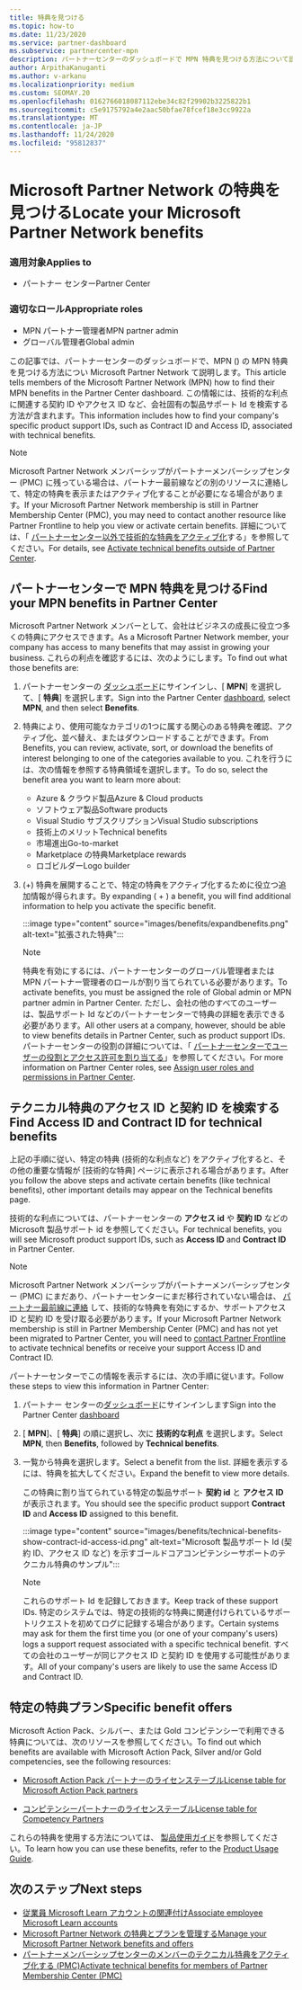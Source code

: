 ```yaml
---
title: 特典を見つける
ms.topic: how-to
ms.date: 11/23/2020
ms.service: partner-dashboard
ms.subservice: partnercenter-mpn
description: パートナーセンターのダッシュボードで MPN 特典を見つける方法について説明します。 技術的な利点を得るためにアクセス ID と契約 ID を検索する方法について説明します。
author: ArpithaKanuganti
ms.author: v-arkanu
ms.localizationpriority: medium
ms.custom: SEOMAY.20
ms.openlocfilehash: 0162766018087112ebe34c82f29902b3225822b1
ms.sourcegitcommit: c5e9175792a4e2aac50bfae78fcef18e3cc9922a
ms.translationtype: MT
ms.contentlocale: ja-JP
ms.lasthandoff: 11/24/2020
ms.locfileid: "95812837"
---
```

# <a name="locate-your-microsoft-partner-network-benefits"></a><span data-ttu-id="9d883-104">Microsoft Partner Network の特典を見つける</span><span class="sxs-lookup"><span data-stu-id="9d883-104">Locate your Microsoft Partner Network benefits</span></span> 

### <a name="applies-to"></a><span data-ttu-id="9d883-105">適用対象</span><span class="sxs-lookup"><span data-stu-id="9d883-105">Applies to</span></span>

- <span data-ttu-id="9d883-106">パートナー センター</span><span class="sxs-lookup"><span data-stu-id="9d883-106">Partner Center</span></span>

### <a name="appropriate-roles"></a><span data-ttu-id="9d883-107">適切なロール</span><span class="sxs-lookup"><span data-stu-id="9d883-107">Appropriate roles</span></span>

- <span data-ttu-id="9d883-108">MPN パートナー管理者</span><span class="sxs-lookup"><span data-stu-id="9d883-108">MPN partner admin</span></span>
- <span data-ttu-id="9d883-109">グローバル管理者</span><span class="sxs-lookup"><span data-stu-id="9d883-109">Global admin</span></span>

<span data-ttu-id="9d883-110">この記事では、パートナーセンターのダッシュボードで、MPN () の MPN 特典を見つける方法につい Microsoft Partner Network て説明します。</span><span class="sxs-lookup"><span data-stu-id="9d883-110">This article tells members of the Microsoft Partner Network (MPN) how to find their MPN benefits in the Partner Center dashboard.</span></span> <span data-ttu-id="9d883-111">この情報には、技術的な利点に関連する契約 ID やアクセス ID など、会社固有の製品サポート Id を検索する方法が含まれます。</span><span class="sxs-lookup"><span data-stu-id="9d883-111">This information includes how to find your company's specific product support IDs, such as Contract ID and Access ID, associated with technical benefits.</span></span>

>[!NOTE]
> <span data-ttu-id="9d883-112">Microsoft Partner Network メンバーシップがパートナーメンバーシップセンター (PMC) に残っている場合は、パートナー最前線などの別のリソースに連絡して、特定の特典を表示またはアクティブ化することが必要になる場合があります。</span><span class="sxs-lookup"><span data-stu-id="9d883-112">If your Microsoft Partner Network membership is still in Partner Membership Center (PMC), you may need to contact another resource like Partner Frontline to help you view or activate certain benefits.</span></span> <span data-ttu-id="9d883-113">詳細については、「 [パートナーセンター以外で技術的な特典をアクティブ化](partner-membership-center-tech-benefits-activate.md)する」を参照してください。</span><span class="sxs-lookup"><span data-stu-id="9d883-113">For details, see [Activate technical benefits outside of Partner Center](partner-membership-center-tech-benefits-activate.md).</span></span>

## <a name="find-your-mpn-benefits-in-partner-center"></a><span data-ttu-id="9d883-114">パートナーセンターで MPN 特典を見つける</span><span class="sxs-lookup"><span data-stu-id="9d883-114">Find your MPN benefits in Partner Center</span></span>

<span data-ttu-id="9d883-115">Microsoft Partner Network メンバーとして、会社はビジネスの成長に役立つ多くの特典にアクセスできます。</span><span class="sxs-lookup"><span data-stu-id="9d883-115">As a Microsoft Partner Network member, your company has access to many benefits that may assist in growing your business.</span></span> <span data-ttu-id="9d883-116">これらの利点を確認するには、次のようにします。</span><span class="sxs-lookup"><span data-stu-id="9d883-116">To find out what those benefits are:</span></span>

1. <span data-ttu-id="9d883-117">パートナーセンターの [ダッシュボード](https://partner.microsoft.com/dashboard/home)にサインインし、[ **MPN**] を選択して、[ **特典**] を選択します。</span><span class="sxs-lookup"><span data-stu-id="9d883-117">Sign into the Partner Center [dashboard](https://partner.microsoft.com/dashboard/home), select **MPN**, and then select **Benefits**.</span></span>

2. <span data-ttu-id="9d883-118">特典により、使用可能なカテゴリの1つに属する関心のある特典を確認、アクティブ化、並べ替え、またはダウンロードすることができます。</span><span class="sxs-lookup"><span data-stu-id="9d883-118">From Benefits, you can review, activate, sort, or download the benefits of interest belonging to one of the categories available to you.</span></span> <span data-ttu-id="9d883-119">これを行うには、次の情報を参照する特典領域を選択します。</span><span class="sxs-lookup"><span data-stu-id="9d883-119">To do so, select the benefit area you want to learn more about:</span></span>

   - <span data-ttu-id="9d883-120">Azure & クラウド製品</span><span class="sxs-lookup"><span data-stu-id="9d883-120">Azure & Cloud products</span></span>
   - <span data-ttu-id="9d883-121">ソフトウェア製品</span><span class="sxs-lookup"><span data-stu-id="9d883-121">Software products</span></span>
   - <span data-ttu-id="9d883-122">Visual Studio サブスクリプション</span><span class="sxs-lookup"><span data-stu-id="9d883-122">Visual Studio subscriptions</span></span>
   - <span data-ttu-id="9d883-123">技術上のメリット</span><span class="sxs-lookup"><span data-stu-id="9d883-123">Technical benefits</span></span>
   - <span data-ttu-id="9d883-124">市場進出</span><span class="sxs-lookup"><span data-stu-id="9d883-124">Go-to-market</span></span>
   - <span data-ttu-id="9d883-125">Marketplace の特典</span><span class="sxs-lookup"><span data-stu-id="9d883-125">Marketplace rewards</span></span>
   - <span data-ttu-id="9d883-126">ロゴビルダー</span><span class="sxs-lookup"><span data-stu-id="9d883-126">Logo builder</span></span>

3. <span data-ttu-id="9d883-127">(+) 特典を展開することで、特定の特典をアクティブ化するために役立つ追加情報が得られます。</span><span class="sxs-lookup"><span data-stu-id="9d883-127">By expanding ( + ) a benefit, you will find additional information to help you activate the specific benefit.</span></span>

   :::image type="content" source="images/benefits/expandbenefits.png" alt-text="拡張された特典":::

   > [!NOTE]
   > <span data-ttu-id="9d883-129">特典を有効にするには、パートナーセンターのグローバル管理者または MPN パートナー管理者のロールが割り当てられている必要があります。</span><span class="sxs-lookup"><span data-stu-id="9d883-129">To activate benefits, you must be assigned the role of Global admin or MPN partner admin in Partner Center.</span></span> <span data-ttu-id="9d883-130">ただし、会社の他のすべてのユーザーは、製品サポート Id などのパートナーセンターで特典の詳細を表示できる必要があります。</span><span class="sxs-lookup"><span data-stu-id="9d883-130">All other users at a company, however, should be able to view benefits details in Partner Center, such as product support IDs.</span></span> <span data-ttu-id="9d883-131">パートナーセンターの役割の詳細については、「 [パートナーセンターでユーザーの役割とアクセス許可を割り当てる](permissions-overview.md)」を参照してください。</span><span class="sxs-lookup"><span data-stu-id="9d883-131">For more information on Partner Center roles, see [Assign user roles and permissions in Partner Center](permissions-overview.md).</span></span>

## <a name="find-access-id-and-contract-id-for-technical-benefits"></a><span data-ttu-id="9d883-132">テクニカル特典のアクセス ID と契約 ID を検索する</span><span class="sxs-lookup"><span data-stu-id="9d883-132">Find Access ID and Contract ID for technical benefits</span></span>

<span data-ttu-id="9d883-133">上記の手順に従い、特定の特典 (技術的な利点など) をアクティブ化すると、その他の重要な情報が [技術的な特典] ページに表示される場合があります。</span><span class="sxs-lookup"><span data-stu-id="9d883-133">After you follow the above steps and activate certain benefits (like technical benefits), other important details may appear on the Technical benefits page.</span></span>

<span data-ttu-id="9d883-134">技術的な利点については、パートナーセンターの **アクセス id** や **契約 ID** などの Microsoft 製品サポート id を参照してください。</span><span class="sxs-lookup"><span data-stu-id="9d883-134">For technical benefits, you will see Microsoft product support IDs, such as **Access ID** and **Contract ID** in Partner Center.</span></span>

>[!NOTE]
> <span data-ttu-id="9d883-135">Microsoft Partner Network メンバーシップがパートナーメンバーシップセンター (PMC) にまだあり、パートナーセンターにまだ移行されていない場合は、 [パートナー最前線に連絡](partner-membership-center-tech-benefits-activate.md) して、技術的な特典を有効にするか、サポートアクセス ID と契約 ID を受け取る必要があります。</span><span class="sxs-lookup"><span data-stu-id="9d883-135">If your Microsoft Partner Network membership is still in Partner Membership Center (PMC) and has not yet been migrated to Partner Center, you will need to [contact Partner Frontline](partner-membership-center-tech-benefits-activate.md) to activate technical benefits or receive your support Access ID and Contract ID.</span></span>

 <span data-ttu-id="9d883-136">パートナーセンターでこの情報を表示するには、次の手順に従います。</span><span class="sxs-lookup"><span data-stu-id="9d883-136">Follow these steps to view this information in Partner Center:</span></span>

1. <span data-ttu-id="9d883-137">パートナー センターの[ダッシュボード](https://partner.microsoft.com/dashboard/home)にサインインします</span><span class="sxs-lookup"><span data-stu-id="9d883-137">Sign into the Partner Center [dashboard](https://partner.microsoft.com/dashboard/home)</span></span>

2. <span data-ttu-id="9d883-138">[ **MPN**]、[ **特典**] の順に選択し、次に **技術的な利点** を選択します。</span><span class="sxs-lookup"><span data-stu-id="9d883-138">Select **MPN**, then **Benefits**, followed by **Technical benefits**.</span></span>

3. <span data-ttu-id="9d883-139">一覧から特典を選択します。</span><span class="sxs-lookup"><span data-stu-id="9d883-139">Select a benefit from the list.</span></span> <span data-ttu-id="9d883-140">詳細を表示するには、特典を拡大してください。</span><span class="sxs-lookup"><span data-stu-id="9d883-140">Expand the benefit to view more details.</span></span> 

   <span data-ttu-id="9d883-141">この特典に割り当てられている特定の製品サポート **契約 id** と **アクセス ID** が表示されます。</span><span class="sxs-lookup"><span data-stu-id="9d883-141">You should see the specific product support **Contract ID** and **Access ID** assigned to this benefit.</span></span>  

   :::image type="content" source="images/benefits/technical-benefits-show-contract-id-access-id.png" alt-text="Microsoft 製品サポート Id (契約 ID、アクセス ID など) を示すゴールドコアコンピテンシーサポートのテクニカル特典のサンプル":::

   > [!NOTE]
   > <span data-ttu-id="9d883-143">これらのサポート Id を記録しておきます。</span><span class="sxs-lookup"><span data-stu-id="9d883-143">Keep track of these support IDs.</span></span> <span data-ttu-id="9d883-144">特定のシステムでは、特定の技術的な特典に関連付けられているサポートリクエストを初めてログに記録する場合があります。</span><span class="sxs-lookup"><span data-stu-id="9d883-144">Certain systems may ask for them the first time you (or one of your company's users) logs a support request associated with a specific technical benefit.</span></span> <span data-ttu-id="9d883-145">すべての会社のユーザーが同じアクセス ID と契約 ID を使用する可能性があります。</span><span class="sxs-lookup"><span data-stu-id="9d883-145">All of your company's users are likely to use the same Access ID and Contract ID.</span></span>

## <a name="specific-benefit-offers"></a><span data-ttu-id="9d883-146">特定の特典プラン</span><span class="sxs-lookup"><span data-stu-id="9d883-146">Specific benefit offers</span></span>

<span data-ttu-id="9d883-147">Microsoft Action Pack、シルバー、または Gold コンピテンシーで利用できる特典については、次のリソースを参照してください。</span><span class="sxs-lookup"><span data-stu-id="9d883-147">To find out which benefits are available with Microsoft Action Pack, Silver and/or Gold competencies, see the following resources:</span></span>

- [<span data-ttu-id="9d883-148">Microsoft Action Pack パートナーのライセンステーブル</span><span class="sxs-lookup"><span data-stu-id="9d883-148">License table for Microsoft Action Pack partners</span></span>](https://assetsprod.microsoft.com/en-us/microsoft-action-pack-license-table.pdf)

- [<span data-ttu-id="9d883-149">コンピテンシーパートナーのライセンステーブル</span><span class="sxs-lookup"><span data-stu-id="9d883-149">License table for Competency Partners</span></span>](https://assetsprod.microsoft.com/mpn-maps-software-iur-competency-license-table.docx)

<span data-ttu-id="9d883-150">これらの特典を使用する方法については、 [製品使用ガイド](https://assets.microsoft.com/MPN-MAPS-Product-Usage-Guide.pdf)を参照してください。</span><span class="sxs-lookup"><span data-stu-id="9d883-150">To learn how you can use these benefits,  refer to the [Product Usage Guide](https://assets.microsoft.com/MPN-MAPS-Product-Usage-Guide.pdf).</span></span>

## <a name="next-steps"></a><span data-ttu-id="9d883-151">次のステップ</span><span class="sxs-lookup"><span data-stu-id="9d883-151">Next steps</span></span>

- [<span data-ttu-id="9d883-152">従業員 Microsoft Learn アカウントの関連付け</span><span class="sxs-lookup"><span data-stu-id="9d883-152">Associate employee Microsoft Learn accounts</span></span>](ms-learn-associate.md)
- [<span data-ttu-id="9d883-153">Microsoft Partner Network の特典とプランを管理する</span><span class="sxs-lookup"><span data-stu-id="9d883-153">Manage your Microsoft Partner Network benefits and offers</span></span>](manage-your-partner-network-benefits.md)
- [<span data-ttu-id="9d883-154">パートナーメンバーシップセンターのメンバーのテクニカル特典をアクティブ化する (PMC)</span><span class="sxs-lookup"><span data-stu-id="9d883-154">Activate technical benefits for members of Partner Membership Center (PMC)</span></span>](partner-membership-center-tech-benefits-activate.md)